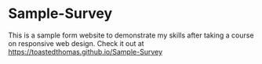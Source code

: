# Sample-Survey

This is a sample form website to demonstrate my skills after taking a course on responsive web design. Check it out at https://toastedthomas.github.io/Sample-Survey
